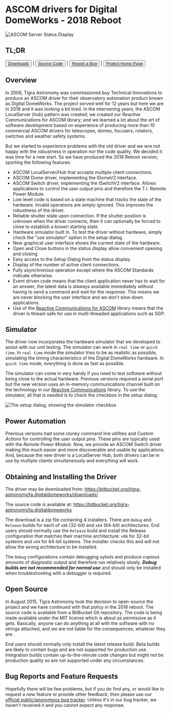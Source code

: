 # ASCOM drivers for Digital DomeWorks - 2018 Reboot #

![ASCOM Server Status Display][ddw-status]

## TL;DR ##

<button type="button" class="btn btn-secondary">[Downloads][download]</button> |
<button type="button" class="btn btn-secondary">[Source Code][git]</button> |
<button type="button" class="btn btn-secondary">[Report a Bug][bugs]</button> |
<button type="button" class="btn btn-secondary">[Project Home Page][project-home]</button>

## Overview ##

In 2006, Tigra Astronomy was commissioned buy Technical Innovations to produce an ASCOM driver for their observatory automation product known as Digital DomeWorks. The project served well for 12 years but here we are in 2018 and it was looking a bit tired. In the intervening years, the ASCOM LocalServer (hub) pattern was created; we created our Reactive Communications for ASCOM library; and we learned a lot about the art of software development based on experience of producing more than 10 commercial ASCOM drivers for telescopes, domes, focusers, rotators, switches and weather safety systems.

But we started to experience problems with the old driver and we wre not happy with the robustness in operation nor the code quality. We decided it was time for a new start. So we have produced the 2018 Reboot version, sporting the following features:

- ASCOM LocalServer/Hub that accepts multiple client connections.
- ASCOM Dome driver, implementing the IDomeV2 interface.
- ASCOM Switch driver, implementing the ISwitchV2 interface.
  Allows applications to control
  the user output pins and therefore the T.I. Remote Power Module.
- Low level code is based on a state machine that tracks the
  state of the hardware. Invalid operations are simply ignored.
  This improves the robustness of the driver.
- Reliable shutter state upon connection. If the shutter position is unknown when
   the driver connects, then it can optionally be forced to close to establish a
   known starting state.
- Hardware simulator built in. To test the driver without hardware, simply check
   the "use simulator" option in the setup dialog.
- New graphical user interface shows the current state of the hardware.
- Open and Close buttons in the status display allow convenient opening
  and closing.
- Easy access to the Setup Dialog from the status display.
- Display of the number of active client connections.
- Fully asynchronous operation except where the ASCOM Standards indicate
  otherwise.
- Event driven code means that the client application never has to wait
  for an answer, the latest data is alaways available immediately without
  having to send a command and wait for the response. This means we are
  never blocking the user interface and we don't slow down applications.
- Use of the [Reactive Communications for ASCOM][RxAscom] library means
  that the driver is thread-safe for use in multi-threaded applications
  such as SGP.

## Simulator ##

The driver now incorporates the hardware simulator that we developed to assist with our unit testing. The simulator can work in `real time` or `quick time`. In `real time` mode the simulator tries to be as realistic as possible, simulating the timing characteristics of the Digital DomeWorks hardware. In `quick time` mode, everything is done as fast as possible.

The simulator can come in very handy if you need to test software without being close to the actual hardware. Previous versions required a serial port but the new version uses an in-memory communications channel built on the technology in our [Reactive Communications][RxAscom] library. To use the simulator, all that is needed is to check the checkbox in the setup dialog.

![The setup dialog, showing the simulator checkbox][ddw-setup]

## Power Automation ##

Previous versions had some clunky command line utilities and _Custom Actions_ for controlling the user output pins. These pins are typically used with the _Remote Power Module_. Now, we provide an ASCOM Switch driver making this much easier and more discoverable and usable by applications. And, because the new driver is a LocalServer Hub, both drivers can be in use by multiple clients simultaneously and everything will work.

## Obtaining and Installing the Driver ##

The driver may be downloaded from: https://bitbucket.org/tigra-astronomy/ta.digitaldomeworks/downloads/

The source code is available at: https://bitbucket.org/tigra-astronomy/ta.digitaldomeworks

The download is a zip file containing 4 installers. There are `Debug` and `Release` builds for each of `x86` (32-bit) and `x64` (64-bit) architectures. End users should normally use the `Release` build and install the Release configuration that matches their machine architecture: `x86` for 32-bit systems and `x64` for 64-bit systems. The installer checks this and will not allow the wrong architecture to be installed.

The `Debug` configurations contain debugging sybols and produce *copious amounts* of diagnostic output and therefore run relatively slowly. ***Debug builds are not recommended for normal use*** and should only be installed when troubleshooting with a debugger is required.

## Open Source ##

In August 2015, Tigra Astronomy took the decision to open-source the project and we have continued with that policy in the 2018 reboot. The source code is available from a BitBucket Git repository. The code is being made available under the MIT license which is about as permissive as it gets. Basically, anyone can do anything at all with the software with no strings attached, and we are not liable for the consequences, whatever they are.

End users should normally only install the latest release build. Beta builds are likely to contain bugs and are not supported for production use. Integration builds contain up-to-the-minute code changes but might not be production quality so are not supported under any circumstances.

## Bug Reports and Feature Requests ##

Hopefully there will be few problems, but if you do find any, or would like to request a new feature or provide other feedback, then please use our [official public/anonymous bug tracker][bugs]. Unless it's in our bug tracker, we haven't received it and you cannot expect any response.


[bugs]: https://bitbucket.org/tigra-astronomy/ta.digitaldomeworks/issues?status=new&status=open "BitBucket Public Issue Tracker"
[RxAscom]: http://tigra-astronomy.com/reactive-communications-for-ascom "Reactive ASCOM project home page"
[download]: https://bitbucket.org/tigra-astronomy/ta.digitaldomeworks/downloads/ "Download the drivers"
[git]: https://bitbucket.org/tigra-astronomy/ta.digitaldomeworks "Get the source code"
[project-home]: http://tigra-astronomy.com/ascom-drivers-for-digital-domeworks "ASCOM Drivers for Digital Domeworks, 2018 reboot"
[ddw-status]: http://tigra-astronomy.com/Media/TigraAstronomy/site-images/Digital-Domeworks-2018/DDW-status-display.png
[ddw-setup]: http://tigra-astronomy.com/Media/TigraAstronomy/site-images/Digital-Domeworks-2018/DDW-setup-dialog.png